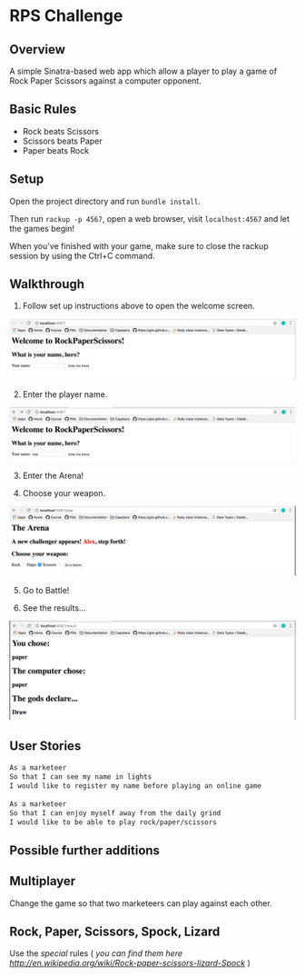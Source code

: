 # RPS Challenge

Overview
-----

A simple Sinatra-based web app which allow a player to play a game of Rock Paper Scissors against a computer opponent.

## Basic Rules

- Rock beats Scissors
- Scissors beats Paper
- Paper beats Rock


Setup
-----

Open the project directory and run `bundle install`.

Then run `rackup -p 4567`, open a web browser, visit `localhost:4567` and let the games begin!

When you've finished with your game, make sure to close the rackup session by using the Ctrl+C command.


Walkthrough
-------

1. Follow set up instructions above to open the welcome screen.

 ![Welcome Screen](https://github.com/AlexJukes/rps-challenge/blob/master/images/U1mFnJg.png?raw=true)


2. Enter the player name.

  ![Name entry screen](https://github.com/AlexJukes/rps-challenge/blob/master/images/g8vZEW4.png?raw=true)

3. Enter the Arena!

4. Choose your weapon.

  ![Weapon select screen](https://github.com/AlexJukes/rps-challenge/blob/master/images/ooqtRC6.png?raw=true)

5. Go to Battle!

6. See the results...

  ![Results page](https://github.com/AlexJukes/rps-challenge/blob/master/images/hwkts5l.png?raw=true)


User Stories
----

```
As a marketeer
So that I can see my name in lights
I would like to register my name before playing an online game

As a marketeer
So that I can enjoy myself away from the daily grind
I would like to be able to play rock/paper/scissors
```

Possible further additions
-----

## Multiplayer

Change the game so that two marketeers can play against each other.

## Rock, Paper, Scissors, Spock, Lizard

Use the _special_ rules ( _you can find them here http://en.wikipedia.org/wiki/Rock-paper-scissors-lizard-Spock_ )

